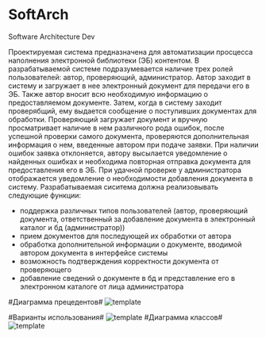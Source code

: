 # SoftArch
Software Architecture Dev

Проектируемая система предназначена для автоматизации просцесса наполнения электронной библиотеки (ЭБ) контентом.
В разрабатываемой системе подразумевается наличие трех ролей пользователей: автор, проверяющий, администратор.
Автор заходит в систему и загружает в нее электронный документ для передачи его в ЭБ. Также автор вносит всю необходимую информацию о предоставляемом документе.
Затем, когда в систему заходит проверябщий, ему выдается сообщение о поступивших документах для обработки. Проверяющий загружает документ и вручную просматривает наличие в нем различного рода ошибок, после успешной проверки самого документа, проверяются дополнительная информация о нем, введенные автором при подаче заявки. При наличии ошибок заявка отклоняется, автору высылается уведомление о найденных ошибках и необходима повторная отправка документа для предоставления его в ЭБ.
При удачной проверке у администратора отображается уведомление о необходимости добавления документа в систему.
Разрабатываемая сиситема должна реализовывать следующие функции:
- поддержка различных типов пользователей (автор, проверяющий документа, ответственный за добавление документа в электронный каталог и бд (администратор))
- прием документов для последующей их обработки от автора
- обработка дополнительной информации о документе, вводимой автором документа в интерфейсе системы
- возможность подтверждения корректности документа от проверяющего
- добавление сведений о документе в бд и представление его в электронном каталоге от лица администратора
 
#Диаграмма прецедентов#
![template](http://www.interface.ru/ca/vvu1.gif)

#Варианты использования#
![template](http://www.interface.ru/ca/vvu1.gif)
#Диаграмма классов#
![template](http://www.interface.ru/ca/vvu1.gif)
